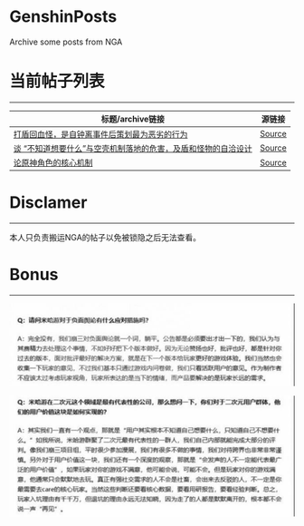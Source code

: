 # GenshinPosts
Archive some posts from NGA

# 当前帖子列表
----------------
| 标题/archive链接 | 源链接 |
| ------------- | ------------- |
|[打盾回血怪，是自钟离事件后策划最为恶劣的行为](https://github.com/BachelorForever/GenshinPosts/blob/main/ch_fucks_zhongli_shield.md) |[Source](https://nga.178.com/read.php?tid=30197972)|
|[谈 “不知道想要什么”与空壳机制落地的危害，及盾和怪物的自洽设计](https://github.com/BachelorForever/GenshinPosts/blob/main/player_do_not_know_what_they_want_and_fuck_husk_mechanism.md)|[Source](https://bbs.nga.cn/read.php?tid=30298932)|
|[论原神角色的核心机制](https://github.com/BachelorForever/GenshinPosts/blob/main/core_mechanism_in_genshin.md)|[Source](https://bbs.nga.cn/read.php?tid=30303041)|


# Disclamer
-----------------
本人只负责搬运NGA的帖子以免被锁隐之后无法查看。

# Bonus
-----------------
![Bad public opinion](https://raw.githubusercontent.com/BachelorForever/GenshinPosts/main/img/qa1.png)

![User value](https://raw.githubusercontent.com/BachelorForever/GenshinPosts/main/img/qa2.png)

